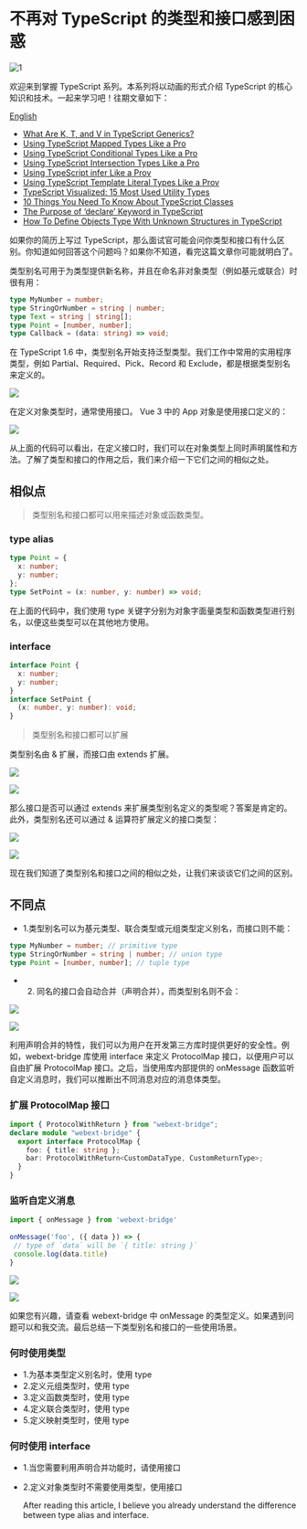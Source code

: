 <!--
 * @Author: maxueming maxueming@kuaishou.com
 * @Date: 2023-08-16 18:16:10
 * @LastEditors: maxueming maxueming@kuaishou.com
 * @LastEditTime: 2023-09-19 15:38:10
 * @FilePath: /You-Don-t-Know-TS/vuepress/docs/theme-reco/article-4-en.md
 * @Description: 这是默认设置,请设置`customMade`, 打开koroFileHeader查看配置 进行设置: https://github.com/OBKoro1/koro1FileHeader/wiki/%E9%85%8D%E7%BD%AE
-->

# 不再对 TypeScript 的类型和接口感到困惑

![1](../assets/article/4-0.webp)

欢迎来到掌握 TypeScript 系列。本系列将以动画的形式介绍 TypeScript 的核心知识和技术。一起来学习吧！往期文章如下：

[English](./article-4-en.md)

- [What Are K, T, and V in TypeScript Generics?](article-1-en.md)
- [Using TypeScript Mapped Types Like a Pro](article-1-en.md)
- [Using TypeScript Conditional Types Like a Pro](article-1-en.md)
- [Using TypeScript Intersection Types Like a Pro](article-1-en.md)
- [Using TypeScript infer Like a Prov](article-1-en.md)
- [Using TypeScript Template Literal Types Like a Prov](article-1-en.md)
- [TypeScript Visualized: 15 Most Used Utility Types](./Advanced-2.md)
- [10 Things You Need To Know About TypeScript Classes](article-1-en.md)
- [The Purpose of ‘declare’ Keyword in TypeScript](article-1-en.md)
- [How To Define Objects Type With Unknown Structures in TypeScript](article-1-en.md)

如果你的简历上写过 TypeScript，那么面试官可能会问你类型和接口有什么区别。你知道如何回答这个问题吗？如果你不知道，看完这篇文章你可能就明白了。

类型别名可用于为类型提供新名称，并且在命名非对象类型（例如基元或联合）时很有用：

```typescript
type MyNumber = number;
type StringOrNumber = string | number;
type Text = string | string[];
type Point = [number, number];
type Callback = (data: string) => void;
```

在 TypeScript 1.6 中，类型别名开始支持泛型类型。我们工作中常用的实用程序类型，例如 Partial、Required、Pick、Record 和 Exclude，都是根据类型别名来定义的。

![](../assets/article/4-1.webp)

在定义对象类型时，通常使用接口。 Vue 3 中的 App 对象是使用接口定义的：

![](../assets/article/4-2.webp)

从上面的代码可以看出，在定义接口时，我们可以在对象类型上同时声明属性和方法。了解了类型和接口的作用之后，我们来介绍一下它们之间的相似之处。

## 相似点

> 类型别名和接口都可以用来描述对象或函数类型。

### type alias

```typescript
type Point = {
  x: number;
  y: number;
};
type SetPoint = (x: number, y: number) => void;
```

在上面的代码中，我们使用 type 关键字分别为对象字面量类型和函数类型进行别名，以便这些类型可以在其他地方使用。

### interface

```typescript
interface Point {
  x: number;
  y: number;
}
interface SetPoint {
  (x: number, y: number): void;
}
```

> 类型别名和接口都可以扩展

类型别名由 & 扩展，而接口由 extends 扩展。

![](../assets/article/4-3.gif)

![](../assets/article/4-4.webp)

那么接口是否可以通过 extends 来扩展类型别名定义的类型呢？答案是肯定的。此外，类型别名还可以通过 & 运算符扩展定义的接口类型：

![](../assets/article/4-5.gif)

![](../assets/article/4-6.webp)

现在我们知道了类型别名和接口之间的相似之处，让我们来谈谈它们之间的区别。

## 不同点

- 1.类型别名可以为基元类型、联合类型或元组类型定义别名，而接口则不能：

```typescript
type MyNumber = number; // primitive type
type StringOrNumber = string | number; // union type
type Point = [number, number]; // tuple type
```

- 2. 同名的接口会自动合并（声明合并），而类型别名则不会：

![](../assets/article/4-7.gif)

![](../assets/article/4-8.webp)

利用声明合并的特性，我们可以为用户在开发第三方库时提供更好的安全性。例如，webext-bridge 库使用 interface 来定义 ProtocolMap 接口，以便用户可以自由扩展 ProtocolMap 接口。之后，当使用库内部提供的 onMessage 函数监听自定义消息时，我们可以推断出不同消息对应的消息体类型。

### 扩展 ProtocolMap 接口

```typescript
import { ProtocolWithReturn } from "webext-bridge";
declare module "webext-bridge" {
  export interface ProtocolMap {
    foo: { title: string };
    bar: ProtocolWithReturn<CustomDataType, CustomReturnType>;
  }
}
```

### 监听自定义消息

```typescript
import { onMessage } from 'webext-bridge'
​
onMessage('foo', ({ data }) => {
 // type of `data` will be `{ title: string }`
 console.log(data.title)
}
```

![](../assets/article/4-9.gif)

![](../assets/article/4-10.webp)

如果您有兴趣，请查看 webext-bridge 中 onMessage 的类型定义。如果遇到问题可以和我交流。最后总结一下类型别名和接口的一些使用场景。

### 何时使用类型

- 1.为基本类型定义别名时，使用 type
- 2.定义元组类型时，使用 type
- 3.定义函数类型时，使用 type
- 4.定义联合类型时，使用 type
- 5.定义映射类型时，使用 type

### 何时使用 interface

- 1.当您需要利用声明合并功能时，请使用接口
- 2.定义对象类型时不需要使用类型，使用接口

  After reading this article, I believe you already understand the difference between type alias and interface.
